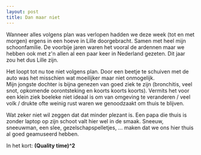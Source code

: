 ```yaml
---
layout: post
title: Dan maar niet
---
```

Wanneer alles volgens plan was verlopen hadden we deze week (tot en met morgen) ergens in een hoeve in Lille doorgebracht. Samen met heel mijn schoonfamilie. De voorbije jaren waren het vooral de ardennen maar we hebben ook met z'n allen al een paar keer in Nederland gezeten. Dit jaar zou het dus Lille zijn.

Het loopt tot nu toe niet volgens plan. Door een beetje te schuiven met de auto was het misschien wat moeilijker maar niet onmogelijk.  
Mijn jongste dochter is bijna genezen van goed ziek te zijn (bronchitis, veel snot, opkomende oorontsteking en koorts koorts koorts). Vermits het voor een klein ziek boeleke niet ideaal is om van omgeving te veranderen / veel volk / drukte ofte weinig rust waren we genoodzaakt om thuis te blijven.

Wat zeker niet wil zeggen dat dat minder plezant is. Een papa die thuis is zonder laptop op zijn schoot valt hier wel in de smaak. Sneeuw, sneeuwman, een slee, gezelschapspelletjes, ... maken dat we ons hier thuis al goed geamuseerd hebben.

In het kort: **(Quality time)^2**